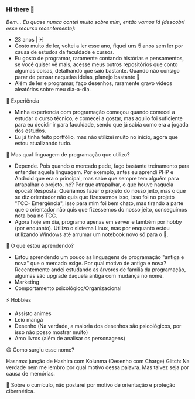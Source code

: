 ### Hi there 👋

_Bem... Eu quase nunca contei muito sobre mim, então vamos lá (descobri esse recurso recentemente):_

- 23 anos | ♓
- Gosto muito de ler, voltei a ler esse ano, fiquei uns 5 anos sem ler por causa de estudos da faculdade e cursos.
- Eu gosto de programar, raramente contando histórias e pensamentos, se você quiser vê mais, acesse meus outros repositórios que conto algumas coisas, detalhando que saio bastante. Quando não consigo parar de pensar naquelas ideias, planejo bastante 🙂
- Além de ler e programar, faço desenhos, raramente gravo vídeos aleatórios sobre meu dia-a-dia.

💬 Experiência

- Minha experiencia com programação começou quando comecei a estudar o curso técnico, e comecei a gostar, mas aquilo foi suficiente para eu decidir ir para faculdade, sendo que já sabia como era a jogada dos estudos.
- Eu já tinha feito portfólio, mas não utilizei muito no início, agora que estou atualizando tudo.

🔭 Mas qual linguagem de programação que utilizo? 

- Depende. Pois quando o mercado pede, faço bastante treinamento para entender aquela linguagem. Por exemplo, antes eu aprendi PHP e Android que era o principal, mas sabe que sempre tem alguém para atrapalhar o projeto, né? Por que atrapalhar, o que houve naquela época? 
Resposta: Queriamos fazer o projeto do nosso jeito, mas o que se diz orientador não quis que fizessemos isso, isso foi no projeto "TCC- Emergência",<!-- queria que juntassemos com a Enfermagem, mas não aconteceu essa junção, isso seria uma boa idéia, voltou atrás.--> isso para mim foi bem chato, mas tirando a parte que o orientador não quis que fizessemos do nosso jeito, conseguimos nota boa no TCC.
- Agora hoje em dia, programo apenas em server e também por hobby (por enquanto). Utilizo o sistema Linux, mas por enquanto estou utilizando Windows até arrumar um notebook novo só para o 🐧.


🌱 O que estou aprendendo?

- Estou aprendendo um pouco as linguagens de programação "antiga e nova" que o mercado exige. Por qual motivo de antiga e nova? Recentemente andei estudando as árvores de família da programação, algumas são upgrade daquela antiga com mudança no nome.
- Marketing
- Comportamento psicológico/Organizacional

⚡ Hobbies

- Assisto animes
- Leio mangá
- Desenho (Na verdade, a maioria dos desenhos são psicológicos, por isso não posso mostrar muito)
- Amo livros (além de analisar os personagens)

😄 Como surgiu esse nome?

Hasnma: junção de Hashira com Kolunma (Desenho com Charge)
Glitch: Na verdade nem me lembro por qual motivo dessa palavra. Mas talvez seja por causa de memórias. 

📎 Sobre o currículo, não postarei por motivo de orientação e proteção cibernética.

<!--
**hasnma-glitch/hasnma-glitch** is a ✨ _special_ ✨ repository because its `README.md` (this file) appears on your GitHub profile.

Here are some ideas to get you started:

- 🔭 I’m currently working on ...
- 🌱 I’m currently learning ...
- 👯 I’m looking to collaborate on ...
- 🤔 I’m looking for help with ...
- 💬 Ask me about ...
- 📫 How to reach me: ...
- 😄 Pronouns: ...
- ⚡ Fun fact: ...
-->
